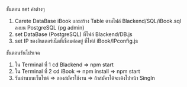 ขั้นตอน set ค่าต่างๆ
1) Carete DataBase iBook และสร้าง Table ตามไฟล์ Blackend/SQL/iBook.sql ลงบน PostgreSQL (pg admin)
2) set DataBase (PostgreSQL) ที่ไฟล์ Blackend/DB.js
3) set IP ของอินเตอร์เน็ตที่เชื่อมต่ออยู่ ที่ไฟล์ iBook/IPconfig.js

ขั้นตอนรันโปรเจค
1) ใน Terminal ที่ 1 cd Blackend => npm start
2) ใน Terminal ที่ 2 cd iBook => npm install => npm start
3) รันผ่านบนเว็บไซด์ => ลองสมัครใช้งาน => ถ้าสมัครได้จะเด้งไปหน้า SingIn
